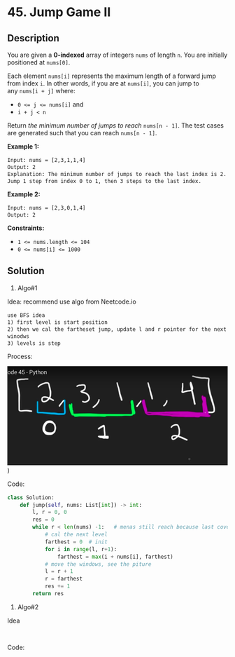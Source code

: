 # 45. Jump Game II



## Description

     

You are given a **0-indexed** array of integers `nums` of length `n`. You are initially positioned at `nums[0]`.

Each element `nums[i]` represents the maximum length of a forward jump from index `i`. In other words, if you are at `nums[i]`, you can jump to any `nums[i + j]` where:

- `0 <= j <= nums[i]` and
- `i + j < n`

Return *the minimum number of jumps to reach* `nums[n - 1]`. The test cases are generated such that you can reach `nums[n - 1]`.

**Example 1:**

```
Input: nums = [2,3,1,1,4]
Output: 2
Explanation: The minimum number of jumps to reach the last index is 2. Jump 1 step from index 0 to 1, then 3 steps to the last index.

```

**Example 2:**

```
Input: nums = [2,3,0,1,4]
Output: 2

```

**Constraints:**

- `1 <= nums.length <= 104`
- `0 <= nums[i] <= 1000`

## Solution

1. Algo#1

Idea: recommend use algo from Neetcode.io

```
use BFS idea
1) first level is start position
2) then we cal the fartheset jump, update l and r pointer for the next winodws
3) levels is step     
```

Process:

![Untitled](img/45%20Jump%20Game.png))

Code:

```python
class Solution:
    def jump(self, nums: List[int]) -> int:
        l, r = 0, 0
        res = 0
        while r < len(nums) -1:   # menas still reach because last cover doesn't reach the end
            # cal the next level
            farthest = 0  # init
            for i in range(l, r+1):
                farthest = max(i + nums[i], farthest)
            # move the windows, see the piture
            l = r + 1
            r = farthest
            res += 1
        return res
```

1. Algo#2

Idea

```
     
```

Code:

```python

```
